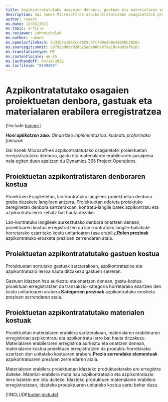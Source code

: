 ```yaml
---
title: Azpikontratatutako osagaien denbora, gastuak eta materialaren erabilera erregistratzea
description: Gai honek Microsoft-ek azpikontratatutako osagaietatik proiektuetan erregistratutako denbora, gastu eta materialaren erabileraren jarraipena nola egiten duen azaltzen du Dynamics 365 Project Operations.
author: rumant
ms.date: 12/03/2021
ms.topic: article
ms.reviewer: johnmichalak
ms.author: rumant
ms.openlocfilehash: 5a31b4a1092cc4829cbfc789e8b8e30030b2826b
ms.sourcegitcommit: c0792bd65d92db25e0e8864879a19c4b93efb10c
ms.translationtype: MT
ms.contentlocale: eu-ES
ms.lasthandoff: 04/14/2022
ms.locfileid: "8599209"
---
```

# <a name="recording-time-expenses-and-material-usage-on-projects-for-subcontracted-components"></a>Azpikontratatutako osagaien proiektuetan denbora, gastuak eta materialaren erabilera erregistratzea

[!include [banner](../../includes/dataverse-preview.md)]

_**Honi aplikatzen zaio:** Oinarrizko inplementazioa: kudeatu proformako fakturak_

Gai honek Microsoft-ek azpikontratatutako osagaietatik proiektuetan erregistratutako denbora, gastu eta materialaren erabileraren jarraipena nola egiten duen azaltzen du Dynamics 365 Project Operations.

## <a name="costing-for-subcontractor-time-on-projects"></a>Proiektuetan azpikontratistaren denboraren kostua
Proiektuen Eragiketetan, lan-kontratuko langileek proiektuetan denbora graba dezakete langileen antzera. Proiektuetan edo/eta proiektuko zereginetan denbora sartzerakoan, kontratu-langile batek azpikontratu eta azpikontratu lerro zehatz bat hauta dezake.

Lan-kontratuko langileek aurkeztutako denbora onartzen denean, proiektuaren kostua erregistratzen da lan-kontratuko langile-baliabide horretarako ezarritako kostu unitarioaren tasa erabiliz.**Rolen prezioak** azpikontratuko erosketa prezioen zerrendaren atala.

## <a name="costing-for-subcontracted-expenses-on-projects"></a>Proiektuetan azpikontratatutako gastuen kostua
Proiektuetan sortutako gastuak sartzerakoan, azpikontratazioa eta azpikontratazio lerroa hauta ditzakezu gastuen sarreran. 

Gastuen idazpen hau aurkeztu eta onartzen denean, gastu-kostua proiektuan erregistratzen da transakzio-kategoria horretarako ezartzen den kostu unitarioaren arabera.**Kategorien prezioak** azpikontratuko erosketa prezioen zerrendaren atala.

## <a name="costing-for-subcontracted-materials-on-projects"></a>Proiektuetan azpikontratatutako materialen kostuak
Proiektuetan materialaren erabilera sartzerakoan, materialaren erabileraren erregistroan azpikontratu eta azpikontratu lerro bat hauta ditzakezu. Materialaren erabileraren erregistroa aurkeztu eta onartzen denean, materialaren kostua proiektuan erregistratzen da produktu horretarako ezartzen den unitateko kostuaren arabera.**Prezio zerrendako elementuak** azpikontratuaren prezioen zerrendaren atala.

Materialaren erabilera proiektuetan idazteko produktuetarako ere erregistra daiteke. Material-erabilera mota hau azpikontratazio eta azpikontratazio lerro batekin ere lotu daiteke. Idazteko produktuen materialaren erabilera erregistratzean, idazteko produktuaren unitateko kostua sartu behar duzu. 


[!INCLUDE[footer-include](../../includes/footer-banner.md)]
